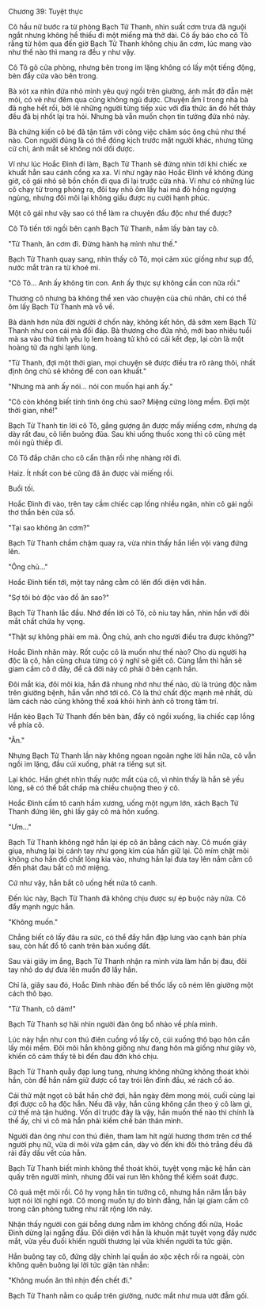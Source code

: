 




Chương 39: Tuyệt thực


Cô hầu nữ bước ra từ phòng Bạch Tử Thanh, nhìn suất cơm trưa đã nguội ngắt nhưng không hề thiếu đi một miếng mà thở dài. Cô ấy báo cho cô Tô rằng từ hôm qua đến giờ Bạch Tử Thanh không chịu ăn cơm, lúc mang vào như thế nào thì mang ra đều y như vậy.

Cô Tô gõ cửa phòng, nhưng bên trong im lặng không có lấy một tiếng động, bèn đẩy cửa vào bên trong.

Bà xót xa nhìn đứa nhỏ mình yêu quý ngồi trên giường, ánh mắt đờ đẫn mệt mỏi, có vẻ như đêm qua cũng không ngủ được. Chuyện ầm ĩ trong nhà bà đã nghe hết rồi, bởi lẽ những người từng tiếp xúc với đĩa thức ăn đó hết thảy đều đã bị nhốt lại tra hỏi. Nhưng bà vẫn muốn chọn tin tưởng đứa nhỏ này.

Bà chứng kiến cô bé đã tận tâm với công việc chăm sóc ông chủ như thế nào. Con người đúng là có thể đóng kịch trước mặt người khác, nhưng từng cử chỉ, ánh mắt sẽ không nói dối được.

Ví như lúc Hoắc Đình đi làm, Bạch Tử Thanh sẽ đứng nhìn tới khi chiếc xe khuất hẳn sau cánh cổng xa xa. Ví như ngày nào Hoắc Đình về không đúng giờ, cô gái nhỏ sẽ bồn chồn đi qua đi lại trước cửa nhà. Ví như có những lúc cô chạy từ trong phòng ra, đôi tay nhỏ ôm lấy hai má đỏ hồng ngượng ngùng, nhưng đôi môi lại không giấu được nụ cười hạnh phúc.

Một cô gái như vậy sao có thể làm ra chuyện đầu độc như thế được?

Cô Tô tiến tới ngồi bên cạnh Bạch Tử Thanh, nắm lấy bàn tay cô.

"Tử Thanh, ăn cơm đi. Đừng hành hạ mình như thế."

Bạch Tử Thanh quay sang, nhìn thấy cô Tô, mọi cảm xúc giống như sụp đổ, nước mắt tràn ra từ khoé mi.

"Cô Tô... Anh ấy không tin con. Anh ấy thực sự không cần con nữa rồi."

Thương cô nhưng bà không thể xen vào chuyện của chủ nhân, chỉ có thể ôm lấy Bạch Tử Thanh mà vỗ về.

Bà dành hơn nửa đời người ở chốn này, không kết hôn, đã sớm xem Bạch Tử Thanh như con cái mà đối đáp. Bà thương cho đứa nhỏ, mới bao nhiêu tuổi mà sa vào thứ tình yêu lọ lem hoàng tử khó có cái kết đẹp, lại còn là một hoàng tử đa nghi lạnh lùng.

"Tử Thanh, đợi một thời gian, mọi chuyện sẽ được điều tra rõ ràng thôi, nhất định ông chủ sẽ không để con oan khuất."

"Nhưng mà anh ấy nói... nói con muốn hại anh ấy."

"Cô còn không biết tính tình ông chủ sao? Miệng cứng lòng mềm. Đợi một thời gian, nhé!"

Bạch Tử Thanh tin lời cô Tô, gắng gượng ăn được mấy miếng cơm, nhưng dạ dày rất đau, cô liền buông đũa. Sau khi uống thuốc xong thì cô cũng mệt mỏi ngủ thiếp đi.

Cô Tô đắp chăn cho cô cẩn thận rồi nhẹ nhàng rời đi.

Haiz. Ít nhất con bé cũng đã ăn được vài miếng rồi.

Buổi tối.

Hoắc Đình đi vào, trên tay cầm chiếc cạp lồng nhiều ngăn, nhìn cô gái ngồi thơ thẩn bên cửa sổ.

"Tại sao không ăn cơm?"

Bạch Tử Thanh chầm chậm quay ra, vừa nhìn thấy hắn liền vội vàng đứng lên.

"Ông chủ..."

Hoắc Đình tiến tới, một tay nâng cằm cô lên đối diện với hắn.

"Sợ tôi bỏ độc vào đồ ăn sao?"

Bạch Tử Thanh lắc đầu. Nhớ đến lời cô Tô, cô níu tay hắn, nhìn hắn với đôi mắt chất chứa hy vọng.

"Thật sự không phải em mà. Ông chủ, anh cho người điều tra được không?"

Hoắc Đình nhăn mày. Rốt cuộc cô là muốn như thế nào? Cho dù người hạ độc là cô, hắn cũng chưa từng có ý nghĩ sẽ giết cô. Cùng lắm thì hắn sẽ giam cầm cô ở đây, để cả đời này cô phải ở bên cạnh hắn.

Đôi mắt kia, đôi môi kia, hắn đã nhung nhớ như thế nào, dù là trúng độc nằm trên giường bệnh, hắn vẫn nhớ tới cô. Cô là thứ chất độc mạnh mẽ nhất, dù làm cách nào cũng không thể xoá khỏi hình ảnh cô trong tâm trí.

Hắn kéo Bạch Tử Thanh đến bên bàn, đẩy cô ngồi xuống, lia chiếc cạp lồng về phía cô.

"Ăn."

Nhưng Bạch Tử Thanh lần này không ngoan ngoãn nghe lời hắn nữa, cô vẫn ngồi im lặng, đầu cúi xuống, phát ra tiếng sụt sịt.

Lại khóc. Hắn ghét nhìn thấy nước mắt của cô, vì nhìn thấy là hắn sẽ yếu lòng, sẽ có thể bất chấp mà chiều chuộng theo ý cô.

Hoắc Đình cầm tô canh hầm xương, uống một ngụm lớn, xách Bạch Tử Thanh đứng lên, ghì lấy gáy cô mà hôn xuống.

"Ưm..."

Bạch Tử Thanh không ngờ hắn lại ép cô ăn bằng cách này. Cô muốn giãy giụa, nhưng lại bị cánh tay như gọng kìm của hắn giữ lại. Cô mím chặt môi không cho hắn đổ chất lỏng kia vào, nhưng hắn lại đưa tay lên nắm cằm cô đến phát đau bắt cô mở miệng.

Cứ như vậy, hắn bắt cô uống hết nửa tô canh.

Đến lúc này, Bạch Tử Thanh đã không chịu được sự ép buộc này nữa. Cô đẩy mạnh ngực hắn.

"Không muốn."

Chẳng biết cô lấy đâu ra sức, có thể đẩy hắn đập lưng vào cạnh bàn phía sau, còn hất đổ tô canh trên bàn xuống đất.

Sau vài giây im ắng, Bạch Tử Thanh nhận ra mình vừa làm hắn bị đau, đôi tay nhỏ do dự đưa lên muốn đỡ lấy hắn.

Chỉ là, giây sau đó, Hoắc Đình nhào đến bế thốc lấy cô ném lên giường một cách thô bạo.

"Tử Thanh, cô dám!"

Bạch Tử Thanh sợ hãi nhìn người đàn ông bổ nhào về phía mình.

Lúc này hắn như con thú điên cuồng vồ lấy cô, cúi xuống thô bạo hôn cắn lấy môi mềm. Đôi môi hắn không giống như đang hôn mà giống như giày vò, khiến cô cảm thấy tê bì đến đau đớn khó chịu.

Bạch Tử Thanh quẫy đạp lung tung, nhưng không những không thoát khỏi hắn, còn để hắn nắm giữ được cổ tay trói lên đỉnh đầu, xé rách cổ áo.

Cái thứ mật ngọt cô bắt hắn chờ đợi, hắn ngày đêm mong mỏi, cuối cùng lại đợi được cô hạ độc hắn. Nếu đã vậy, hắn cũng không cần theo ý cô làm gì, cứ thế mà tận hưởng. Vốn dĩ trước đây là vậy, hắn muốn thế nào thì chính là thế ấy, chỉ vì cô mà hắn phải kiềm chế bản thân mình.

Người đàn ông như con thú điên, tham lam hít ngửi hương thơm trên cơ thể người phụ nữ, vừa di môi vừa gặm cắn, dày vò đến khi đôi thỏ trắng đều đã rải đầy dấu vết của hắn.

Bạch Tử Thanh biết mình không thể thoát khỏi, tuyệt vọng mặc kệ hắn càn quấy trên người mình, nhưng đôi vai run lên không thể kiểm soát được.

Cô quá mệt mỏi rồi. Cô hy vọng hắn tin tưởng cô, nhưng hắn năm lần bảy lượt nói lời nghi ngờ. Cô mong muốn tự do bình đẳng, hắn lại giam cầm cô trong căn phòng tưởng như rất rộng lớn này.

Nhận thấy người con gái bỗng dưng nằm im không chống đối nữa, Hoắc Đình dừng lại ngẩng đầu. Đối diện với hắn là khuôn mặt tuyệt vọng đầy nước mắt, vừa yếu đuối khiến người thương lại vừa khiến người ta tức giận.

Hắn buông tay cô, đứng dậy chỉnh lại quần áo xộc xệch rồi ra ngoài, còn không quên buông lại lời tức giận tàn nhẫn:

"Không muốn ăn thì nhịn đến chết đi."

Bạch Tử Thanh nằm co quắp trên giường, nước mắt như mưa ướt đẫm gối.




